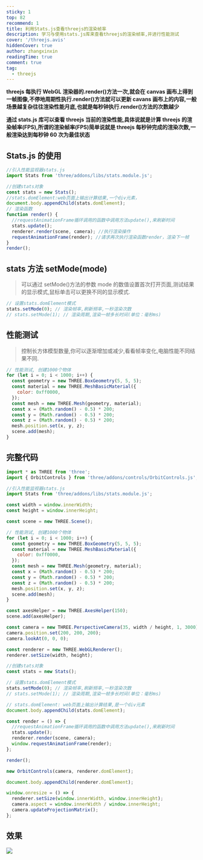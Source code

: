 ```yaml
---
sticky: 1
top: 82
recommend: 1
title: 利用Stats.js查看threejs的渲染帧率
description: 学习与使用stats.js库来查看threejs的渲染帧率,并进行性能测试
cover: '/threejs.avis'
hiddenCover: true
author: zhangxinxin
readingTime: true
comment: true
tag:
  - threejs
---
```


**threejs 每执行 WebGL 渲染器的.render()方法一次,就会在 canvas 画布上得到一帧图像,不停地周期性执行.render()方法就可以更新 cavans 画布上的内容,一般场景越复杂往往渲染性能月底,也就是每秒钟执行.render()方法的次数越少**

**通过 stats.js 库可以查看 threejs 当前的渲染性能,具体说就是计算 threejs 的渲染帧率(FPS),所谓的渲染帧率(FPS)简单说就是 threejs 每秒钟完成的渲染次数,一般渲染达到每秒钟 60 次为最佳状态**

## Stats.js 的使用

```js
//引入性能监视器stats.js
import Stats from 'three/addons/libs/stats.module.js';

//创建stats对象
const stats = new Stats();
//stats.domElement:web页面上输出计算结果,一个div元素，
document.body.appendChild(stats.domElement);
// 渲染函数
function render() {
  //requestAnimationFrame循环调用的函数中调用方法update(),来刷新时间
  stats.update();
  renderer.render(scene, camera); //执行渲染操作
  requestAnimationFrame(render); //请求再次执行渲染函数render，渲染下一帧
}
render();
```

## stats 方法 setMode(mode)

> 可以通过 setMode()方法的参数 mode 的数值设置首次打开页面,测试结果的显示模式,鼠标单击可以更换不同的显示模式.

```js
// 设置stats.domElement模式
stats.setMode(0); // 渲染帧率,刷新频率,一秒渲染次数
// stats.setMode(1); // 渲染周期,渲染一帧多长时间(单位：毫秒ms)
```

## 性能测试

> 控制长方体模型数量,你可以逐渐增加或减少,看看帧率变化,电脑性能不同结果不同.

```js
// 性能测试, 创建1000个物体
for (let i = 0; i < 1000; i++) {
  const geometry = new THREE.BoxGeometry(5, 5, 5);
  const material = new THREE.MeshBasicMaterial({
    color: 0xff0000,
  });
  const mesh = new THREE.Mesh(geometry, material);
  const x = (Math.random() - 0.5) * 200;
  const y = (Math.random() - 0.5) * 200;
  const z = (Math.random() - 0.5) * 200;
  mesh.position.set(x, y, z);
  scene.add(mesh);
}
```

## 完整代码

```js
import * as THREE from 'three';
import { OrbitControls } from 'three/addons/controls/OrbitControls.js';

//引入性能监视器stats.js
import Stats from 'three/addons/libs/stats.module.js';

const width = window.innerWidth;
const height = window.innerHeight;

const scene = new THREE.Scene();

// 性能测试, 创建1000个物体
for (let i = 0; i < 1000; i++) {
  const geometry = new THREE.BoxGeometry(5, 5, 5);
  const material = new THREE.MeshBasicMaterial({
    color: 0xff0000,
  });
  const mesh = new THREE.Mesh(geometry, material);
  const x = (Math.random() - 0.5) * 200;
  const y = (Math.random() - 0.5) * 200;
  const z = (Math.random() - 0.5) * 200;
  mesh.position.set(x, y, z);
  scene.add(mesh);
}

const axesHelper = new THREE.AxesHelper(150);
scene.add(axesHelper);

const camera = new THREE.PerspectiveCamera(35, width / height, 1, 3000);
camera.position.set(200, 200, 200);
camera.lookAt(0, 0, 0);

const renderer = new THREE.WebGLRenderer();
renderer.setSize(width, height);

//创建stats对象
const stats = new Stats();

// 设置stats.domElement模式
stats.setMode(0); // 渲染帧率,刷新频率,一秒渲染次数
// stats.setMode(1); // 渲染周期,渲染一帧多长时间(单位：毫秒ms)

// stats.domElement: web页面上输出计算结果,是一个div元素
document.body.appendChild(stats.domElement);

const render = () => {
  //requestAnimationFrame循环调用的函数中调用方法update(),来刷新时间
  stats.update();
  renderer.render(scene, camera);
  window.requestAnimationFrame(render);
};

render();

new OrbitControls(camera, renderer.domElement);

document.body.appendChild(renderer.domElement);

window.onresize = () => {
  renderer.setSize(window.innerWidth, window.innerHeight);
  camera.aspect = window.innerWidth / window.innerHeight;
  camera.updateProjectionMatrix();
};
```

## 效果

![](../public/threejs/利用stats查看threejs的渲染帧率.gif)
